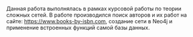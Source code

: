 Данная работа выполнялась в рамках курсовой работы по теории сложных сетей.
В работе производился поиск авторов и их работ на сайте: https://www.books-by-isbn.com, создание сети в Neo4j и применение встроенных функций самой базы данных. 
